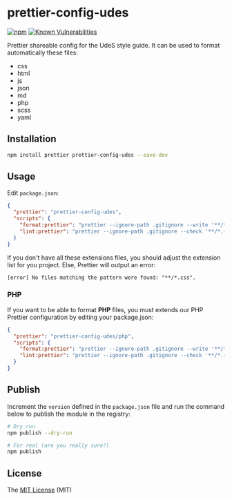 # prettier-config-udes

[![npm](https://img.shields.io/npm/v/prettier-config-udes.svg?style=flat-square)](https://www.npmjs.com/package/prettier-config-udes)
[![Known Vulnerabilities](https://snyk.io/test/github/UdeS-STI/prettier-config-udes/badge.svg)](https://snyk.io/test/github/UdeS-STI/prettier-config-udes)

Prettier shareable config for the UdeS style guide. It can be used to format automatically these files:

- css
- html
- js
- json
- md
- php
- scss
- yaml

## Installation

```bash
npm install prettier prettier-config-udes --save-dev
```

## Usage

Edit `package.json`:

```json
{
  "prettier": "prettier-config-udes",
  "scripts": {
    "format:prettier": "prettier --ignore-path .gitignore --write '**/*.{css,html,js,json,md,scss,yaml,yml}'",
    "lint:prettier": "prettier --ignore-path .gitignore --check '**/*.{css,html,js,json,md,scss,yaml,yml}'"
  }
}
```

If you don't have all these extensions files, you should adjust the extension list for you project.
Else, Prettier will output an error:

```
[error] No files matching the pattern were found: "**/*.css".
```

### PHP

If you want to be able to format **PHP** files, you must extends our PHP Prettier configuration by editing your
package.json:

```json
{
  "prettier": "prettier-config-udes/php",
  "scripts": {
    "format:prettier": "prettier --ignore-path .gitignore --write '**/*.{css,html,js,json,md,scss,yaml,yml}'",
    "lint:prettier": "prettier --ignore-path .gitignore --check '**/*.{css,html,js,json,md,scss,yaml,yml}'"
  }
}
```

## Publish

Increment the `version` defined in the `package.json` file and run the command below to publish the module in the
registry:

```bash
# Dry run
npm publish --dry-run

# For real (are you really sure?)
npm publish
```

## License

The [MIT License][1] (MIT)

[1]: https://opensource.org/licenses/MIT

